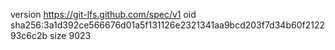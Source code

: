 version https://git-lfs.github.com/spec/v1
oid sha256:3a1d392ce566676d01a5f131126e2321341aa9bcd203f7d34b60f212293c6c2b
size 9023
